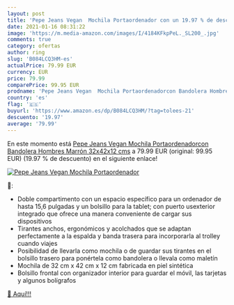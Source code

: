 ```yaml
---
layout: post
title: 'Pepe Jeans Vegan  Mochila Portaordenador con un 19.97 % de descuento'
date: 2021-01-16 08:31:22
image: 'https://m.media-amazon.com/images/I/4184KFkpPeL._SL200_.jpg'
comments: true
category: ofertas
author: ring
slug: 'B084LCQ3HM-es'
actualPrice: 79.99 EUR
currency: EUR
price: 79.99
comparePrice: 99.95 EUR
prodname: 'Pepe Jeans Vegan  Mochila Portaordenadorcon Bandolera Hombres  Marrón  32x42x12 cms'
country: 'es'
flag: '🇪🇸'
buyurl: 'https://www.amazon.es/dp/B084LCQ3HM/?tag=tolees-21'
descuento: '19.97'
average: '79.99'
---
```


En este momento está [Pepe Jeans Vegan  Mochila Portaordenadorcon Bandolera Hombres  Marrón  32x42x12 cms](https://www.amazon.es/dp/B084LCQ3HM/?tag=tolees-21) a 79.99 EUR (original: 99.95 EUR) (19.97 %  de descuento) en el siguiente enlace!

[![Pepe Jeans Vegan  Mochila Portaordenador](https://m.media-amazon.com/images/I/4184KFkpPeL._SL200_.jpg)](https://www.amazon.es/dp/B084LCQ3HM/?tag=tolees-21)

🔎:

- Doble compartimento con un espacio específico para un ordenador de hasta 15,6 pulgadas y un bolsillo para la tablet; con puerto usexterior integrado que ofrece una manera conveniente de cargar sus dispositivos
- Tirantes anchos, ergonómicos y acolchados que se adaptan perfectamente a la espalda y banda trasera para incorporarla al trolley cuando viajes
- Posibilidad de llevarla como mochila o de guardar sus tirantes en el bolsillo trasero para ponértela como bandolera o llevala como maletín
- Mochila de 32 cm x 42 cm x 12 cm fabricada en piel sintética
- Bolsillo frontal con organizador interior para guardar el móvil, las tarjetas y algunos bolígrafos

[🛒 Aquí!!!](https://www.amazon.es/dp/B084LCQ3HM/?tag=tolees-21)
